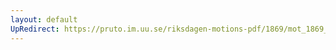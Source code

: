 ```yaml
---
layout: default
UpRedirect: https://pruto.im.uu.se/riksdagen-motions-pdf/1869/mot_1869__fk__30/mot_1869__fk__30-004.pdf
---
```

